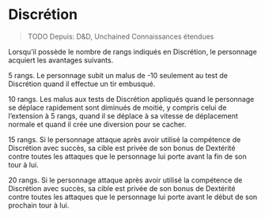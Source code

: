# Discrétion

> TODO Depuis: D&D, Unchained Connaissances étendues

Lorsqu’il possède le nombre de rangs indiqués en Discrétion, le personnage acquiert les avantages suivants.

5 rangs. Le personnage subit un malus de -10 seulement au test de Discrétion quand il effectue un tir embusqué.

10 rangs. Les malus aux tests de Discrétion appliqués quand le personnage se déplace rapidement sont diminués de moitié, y compris celui de l’extension à 5 rangs, quand il se déplace à sa vitesse de déplacement normale et quand il crée une diversion pour se cacher.

15 rangs. Si le personnage attaque après avoir utilisé la compétence de Discrétion avec succès, sa cible est privée de son bonus de Dextérité contre toutes les attaques que le personnage lui porte avant la fin de son tour à lui.

20 rangs. Si le personnage attaque après avoir utilisé la compétence de Discrétion avec succès, sa cible est privée de son bonus de Dextérité contre toutes les attaques que le personnage lui porte avant le début de son prochain tour à lui.

